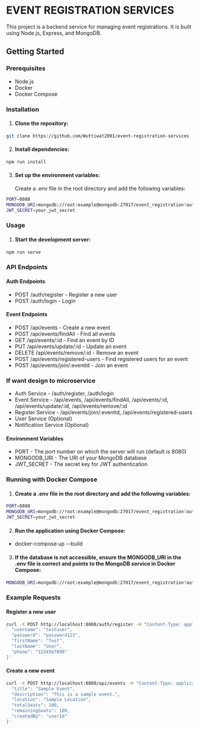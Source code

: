 # EVENT REGISTRATION SERVICES
This project is a backend service for managing event registrations. It is built using Node.js, Express, and MongoDB.

## Getting Started

### Prerequisites

- Node.js
- Docker
- Docker Compose

### Installation

1. #### Clone the repository:

```bash
git clone https://github.com/Wuttiwat2001/event-registration-services
```

2. #### Install dependencies:

```bash
npm run install
```

3. #### Set up the environment variables:
   Create a .env file in the root directory and add the following variables:

```bash
PORT=8080
MONGODB_URI=mongodb://root:example@mongodb:27017/event_registration?authSource=admin
JWT_SECRET=your_jwt_secret
```

### Usage

1. #### Start the development server:

```bash
npm run serve
```

### API Endpoints

#### Auth Endpoints

- POST /auth/register - Register a new user
- POST /auth/login - Login

#### Event Endpoints

- POST /api/events - Create a new event
- POST /api/events/findAll - Find all events
- GET /api/events/:id - Find an event by ID
- PUT /api/events/update/:id - Update an event
- DELETE /api/events/remove/:id - Remove an event
- POST /api/events/registered-users - Find registered users for an event
- POST /api/events/join/:eventId - Join an event

### If want design to microservice

- Auth Service - /auth/register, /auth/login
- Event Service - /api/events, /api/events/findAll, /api/events/:id, /api/events/update/:id, /api/events/remove/:id
- Register Service - /api/events/join/:eventId, /api/events/registered-users
- User Service (Optional)
- Notification Service (Optional)

#### Environment Variables

- PORT - The port number on which the server will run (default is 8080)
- MONGODB_URI - The URI of your MongoDB database
- JWT_SECRET - The secret key for JWT authentication

### Running with Docker Compose

1. #### Create a .env file in the root directory and add the following variables:

```bash
PORT=8080
MONGODB_URI=mongodb://root:example@mongodb:27017/event_registration?authSource=admin
JWT_SECRET=your_jwt_secret
```

2. #### Run the application using Docker Compose:

- docker-compose up --build

3. #### If the database is not accessible, ensure the MONGODB_URI in the .env file is correct and points to the MongoDB service in Docker Compose:

```bash
MONGODB_URI=mongodb://root:example@mongodb:27017/event_registration?authSource=admin
```

### Example Requests

#### Register a new user

```bash
curl -X POST http://localhost:8080/auth/register -H "Content-Type: application/json" -d '{
  "username": "testuser",
  "password": "password123",
  "firstName": "Test",
  "lastName": "User",
  "phone": "1234567890"
}'
```

#### Create a new event

```bash
curl -X POST http://localhost:8080/api/events -H "Content-Type: application/json" -d '{
  "title": "Sample Event",
  "description": "This is a sample event.",
  "location": "Sample Location",
  "totalSeats": 100,
  "remainingSeats": 100,
  "createdBy": "userId"
}'
```